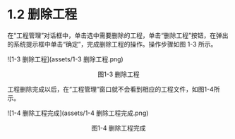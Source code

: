 # 1.2 删除工程

在“工程管理”对话框中，单击选中需要删除的工程，单击“删除工程”按钮，在弹出的系统提示框中单击“确定”，完成删除工程的操作。操作步骤如图 1-3 所示。 

![1-3 删除工程](assets/1-3 删除工程.png)

<center>图1-3 删除工程</center>

工程删除完成以后，在“工程管理”窗口就不会看到相应的工程文件，如图1-4所示。

![1-4 删除工程完成](assets/1-4 删除工程完成.png)

<center>图1-4 删除工程完成</center>

